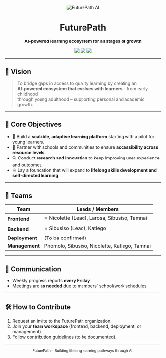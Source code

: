 <p align="center">
  <img src="https://img.icons8.com/color/96/artificial-intelligence.png" alt="FuturePath AI" />
</p>

<h1 align="center">FuturePath</h1>

<p align="center">
  <b>AI-powered learning ecosystem for all stages of growth</b>  
</p>

<p align="center">
  <img src="https://img.shields.io/badge/Focus-Education-blue?style=for-the-badge&logo=google-classroom" />
  <img src="https://img.shields.io/badge/Stage-Pilot-yellow?style=for-the-badge&logo=github" />
  <img src="https://img.shields.io/badge/Built%20with-AI-green?style=for-the-badge&logo=openai" />
</p>

---

## 🌟 Vision

> To bridge gaps in access to quality learning by creating an  
> **AI-powered ecosystem that evolves with learners** – from early childhood  
> through young adulthood – supporting personal and academic growth.

---

## 🎯 Core Objectives

- 🚀 Build a **scalable, adaptive learning platform** starting with a pilot for young learners.
- 🏫 Partner with schools and communities to ensure **accessibility across resource levels**.
- 🔍 Conduct **research and innovation** to keep improving user experience and outcomes.
- ♾ Lay a foundation that will expand to **lifelong skills development and self-directed learning**.

---

## 👥 Teams

| Team          | Leads / Members |
|---------------|-----------------|
| **Frontend**  | ⭐ Nicolette (Lead), Larosa, Sibusiso, Tamnai |
| **Backend**   | ⭐ Sibusiso (Lead), Katlego |
| **Deployment**| (To be confirmed) |
| **Management**| Phomolo, Sibusiso, Nicolette, Katlego, Tamnai |

---

## 📅 Communication

- Weekly progress reports **every Friday**
- Meetings are **as needed** due to members' school/work schedules

---

## 🛠 How to Contribute

1. Request an invite to the FuturePath organization.
2. Join your **team workspace** (frontend, backend, deployment, or management).
3. Follow contribution guidelines (to be documented).

---

<p align="center">
<sub>FuturePath – Building lifelong learning pathways through AI.</sub>
</p>
